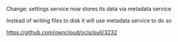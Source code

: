 Change: settings service now stores its data via metadata service

Instead of writing files to disk it will use metadata service to do so

https://github.com/owncloud/ocis/pull/3232
